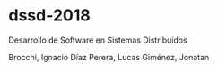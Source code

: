 # dssd-2018

Desarrollo de Software en Sistemas Distribuidos

Brocchi, Ignacio
Díaz Perera, Lucas
Giménez, Jonatan

